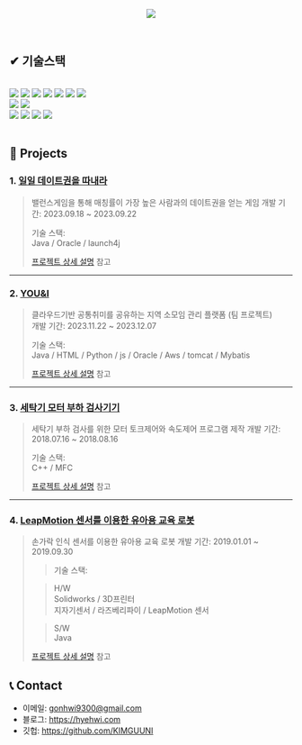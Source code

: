 
<!--
**KIMGUUNI/KIMGUUNI** is a ✨ _special_ ✨ repository because its `README.md` (this file) appears on your GitHub profile.

Here are some ideas to get you started:

- 🔭 I’m currently working on ...
- 🌱 I’m currently learning ...
- 👯 I’m looking to collaborate on ...
- 🤔 I’m looking for help with ...
- 💬 Ask me about ...
- 📫 How to reach me: ...
- 😄 Pronouns: ...
- ⚡ Fun fact: ...
-->
<p align="center"><img src="https://capsule-render.vercel.app/api?type=waving&color=auto&height=200&section=header&text=Kim%20Geon%20Hwi&fontSize=90" /></p>

</br>

## ✔ 기술스택
</br>
<div>
<img src="https://img.shields.io/badge/Java-%23008080?logo=Java&logoColor=gold"/>
<img src="https://img.shields.io/badge/Python-%233776AB?logo=python&logoColor=gold"/>
<img src="https://img.shields.io/badge/spring-%236DB33F?logo=spring&logoColor=white"/>
<img src="https://img.shields.io/badge/HTML5-%23E34F26?logo=html5&logoColor=white"/>
<img src="https://img.shields.io/badge/css3-%231572B6?logo=css3&logoColor=white"/>
<img src="https://img.shields.io/badge/javascript-%23F7DF1E?logo=javascript&logoColor=white"/>
<img src="https://img.shields.io/badge/C%2B%2B-%2300599C?logo=cplusplus&logoColor=white"/>
</div>
<div>
<img src="https://img.shields.io/badge/Oracle-%23F80000?logo=Oracle"/>
<img src="https://img.shields.io/badge/mysql-%234479A1?logo=mysql&logoColor=white"/>
</div>
<div>
<img src="https://img.shields.io/badge/tensorflow-%23FF6F00?logo=tensorflow&logoColor=white"/>
<img src="https://img.shields.io/badge/amazonaws-%23232F3E?logo=amazonaws&logoColor=white"/>
<img src="https://img.shields.io/badge/amazons3-%23569A31?logo=amazons3&logoColor=white"/>
<img src="https://img.shields.io/badge/awslambda-%23FF9900?logo=awslambda&logoColor=white"/>
</div>



</br>

## :pushpin: Projects
### 1. [일일 데이트권을 따내라](https://github.com/KIMGUUNI/Kingteam/tree/master)
>밸런스게임을 통해 매칭률이 가장 높은 사람과의 데이트권을 얻는 게임
>개발 기간: 2023.09.18 ~ 2023.09.22  
>  
>기술 스택:  
>Java / Oracle / launch4j
>  
>[프로젝트 상세 설명](https://github.com/KIMGUUNI/Kingteam/tree/master) 참고

---

### 2. [YOU&I](https://github.com/2023-SMHRD-IS-CLOUD-1/YOU-I)
>클라우드기반 공통취미를 공유하는 지역 소모임 관리 플랫폼 (팀 프로젝트)  
>개발 기간: 2023.11.22 ~ 2023.12.07  
>  
>기술 스택:  
>Java / HTML / Python / js /
>Oracle / Aws / tomcat / Mybatis
>  
>[프로젝트 상세 설명](https://github.com/2023-SMHRD-IS-CLOUD-1/YOU-I) 참고

---

### 3. [세탁기 모터 부하 검사기기](https://github.com/KIMGUUNI/KIMGUUNI/wiki/%EC%84%B8%ED%83%81%EA%B8%B0-%EB%AA%A8%ED%84%B0-%EB%B6%80%ED%95%98-%EA%B2%80%EC%82%AC%EA%B8%B0%EA%B8%B0)
>세탁기 부하 검사를 위한 모터 토크제어와 속도제어 프로그램 제작 
>개발 기간: 2018.07.16 ~ 2018.08.16  
>  
>기술 스택:  
> C++ / MFC
>  
>[프로젝트 상세 설명](https://github.com/KIMGUUNI/KIMGUUNI/wiki/%EC%84%B8%ED%83%81%EA%B8%B0-%EB%AA%A8%ED%84%B0-%EB%B6%80%ED%95%98-%EA%B2%80%EC%82%AC%EA%B8%B0%EA%B8%B0) 참고


---

### 4. [LeapMotion 센서를 이용한 유아용 교육 로봇](https://github.com/KIMGUUNI/KIMGUUNI/wiki/LeapMotion-%EC%84%BC%EC%84%9C%EB%A5%BC-%EC%9D%B4%EC%9A%A9%ED%95%9C-%EC%9C%A0%EC%95%84%EC%9A%A9-%EA%B5%90%EC%9C%A1-%EB%A1%9C%EB%B4%87)
>손가락 인식 센서를 이용한 유아용 교육 로봇
>개발 기간: 2019.01.01 ~ 2019.09.30  
>  
>>기술 스택:
>
>> H/W   
>> Solidworks / 3D프린터   
>> 지자기센서 / 라즈베리파이 / LeapMotion 센서
>
>> S/W   
> Java
>  
>[프로젝트 상세 설명](https://github.com/KIMGUUNI/KIMGUUNI/wiki/LeapMotion-%EC%84%BC%EC%84%9C%EB%A5%BC-%EC%9D%B4%EC%9A%A9%ED%95%9C-%EC%9C%A0%EC%95%84%EC%9A%A9-%EA%B5%90%EC%9C%A1-%EB%A1%9C%EB%B4%87) 참고


## 📞 Contact
- 이메일: gonhwi9300@gmail.com
- 블로그: https://hyehwi.com
- 깃헙: https://github.com/KIMGUUNI

